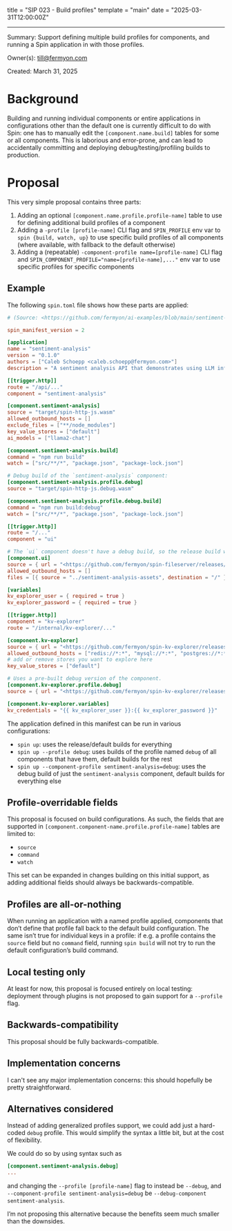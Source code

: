 title = "SIP 023 - Build profiles"
template = "main"
date = "2025-03-31T12:00:00Z"

---

Summary: Support defining multiple build profiles for components, and running a Spin application in with those profiles.

Owner(s): [till@fermyon.com](mailto:till@fermyon.com)

Created: March 31, 2025

# Background

Building and running individual components or entire applications in configurations other than the default one is currently difficult to do with Spin: one has to manually edit the `[component.name.build]` tables for some or all components. This is laborious and error-prone, and can lead to accidentally committing and deploying debug/testing/profiling builds to production.

# Proposal

This very simple proposal contains three parts:

1. Adding an optional `[component.name.profile.profile-name]` table to use for defining additional build profiles of a component
2. Adding a `-profile [profile-name]` CLI flag and `SPIN_PROFILE` env var to `spin {build, watch, up}` to use specific build profiles of all components (where available, with fallback to the default otherwise)
3. Adding a (repeatable) `-component-profile name=[profile-name]` CLI flag and `SPIN_COMPONENT_PROFILE="name=[profile-name],..."` env var to use specific profiles for specific components

## Example

The following `spin.toml` file shows how these parts are applied:

```toml
# (Source: <https://github.com/fermyon/ai-examples/blob/main/sentiment-analysis-ts/spin.toml>)

spin_manifest_version = 2

[application]
name = "sentiment-analysis"
version = "0.1.0"
authors = ["Caleb Schoepp <caleb.schoepp@fermyon.com>"]
description = "A sentiment analysis API that demonstrates using LLM inference and KV stores together"

[[trigger.http]]
route = "/api/..."
component = "sentiment-analysis"

[component.sentiment-analysis]
source = "target/spin-http-js.wasm"
allowed_outbound_hosts = []
exclude_files = ["**/node_modules"]
key_value_stores = ["default"]
ai_models = ["llama2-chat"]

[component.sentiment-analysis.build]
command = "npm run build"
watch = ["src/**/*", "package.json", "package-lock.json"]

# Debug build of the `sentiment-analysis` component:
[component.sentiment-analysis.profile.debug]
source = "target/spin-http-js.debug.wasm"

[component.sentiment-analysis.profile.debug.build]
command = "npm run build:debug"
watch = ["src/**/*", "package.json", "package-lock.json"]

[[trigger.http]]
route = "/..."
component = "ui"

# The `ui` component doesn't have a debug build, so the release build will always be used.
[component.ui]
source = { url = "<https://github.com/fermyon/spin-fileserver/releases/download/v0.0.1/spin_static_fs.wasm>", digest = "sha256:650376c33a0756b1a52cad7ca670f1126391b79050df0321407da9c741d32375" }
allowed_outbound_hosts = []
files = [{ source = "../sentiment-analysis-assets", destination = "/" }]

[variables]
kv_explorer_user = { required = true }
kv_explorer_password = { required = true }

[[trigger.http]]
component = "kv-explorer"
route = "/internal/kv-explorer/..."

[component.kv-explorer]
source = { url = "<https://github.com/fermyon/spin-kv-explorer/releases/download/v0.10.0/spin-kv-explorer.wasm>", digest = "sha256:65bc286f8315746d1beecd2430e178f539fa487ebf6520099daae09a35dbce1d" }
allowed_outbound_hosts = ["redis://*:*", "mysql://*:*", "postgres://*:*"]
# add or remove stores you want to explore here
key_value_stores = ["default"]

# Uses a pre-built debug version of the component.
[component.kv-explorer.profile.debug]
source = { url = "<https://github.com/fermyon/spin-kv-explorer/releases/download/v0.10.0/spin-kv-explorer.debug.wasm>", digest = ".." }

[component.kv-explorer.variables]
kv_credentials = "{{ kv_explorer_user }}:{{ kv_explorer_password }}"

```

The application defined in this manifest can be run in various configurations:

- `spin up`: uses the release/default builds for everything
- `spin up --profile debug`: uses builds of the profile named `debug` of all components that have them, default builds for the rest
- `spin up --component-profile sentiment-analysis=debug`: uses the debug build of just the `sentiment-analysis` component, default builds for everything else

## Profile-overridable fields

This proposal is focused on build configurations. As such, the fields that are supported in `[component.component-name.profile.profile-name]` tables are limited to:

- `source`
- `command`
- `watch`

This set can be expanded in changes building on this initial support, as adding additional fields should always be backwards-compatible.

## Profiles are all-or-nothing

When running an application with a named profile applied, components that don’t define that profile fall back to the default build configuration. The same isn’t true for individual keys in a profile: if e.g. a profile contains the `source` field but no `command` field, running `spin build` will not try to run the default configuration’s build command.

## Local testing only

At least for now, this proposal is focused entirely on local testing: deployment through plugins is not proposed to gain support for a `--profile` flag.

## Backwards-compatibility

This proposal should be fully backwards-compatible.

## Implementation concerns

I can't see any major implementation concerns: this should hopefully be pretty straightforward.

## Alternatives considered

Instead of adding generalized profiles support, we could add just a hard-coded `debug` profile. This would simplify the syntax a little bit, but at the cost of flexibility.

We could do so by using syntax such as

```toml
[component.sentiment-analysis.debug]
...
```

and changing the `--profile [profile-name]` flag to instead be `--debug`, and `--component-profile sentiment-analysis=debug` be `--debug-component sentiment-analysis`.

I’m not proposing this alternative because the benefits seem much smaller than the downsides.

